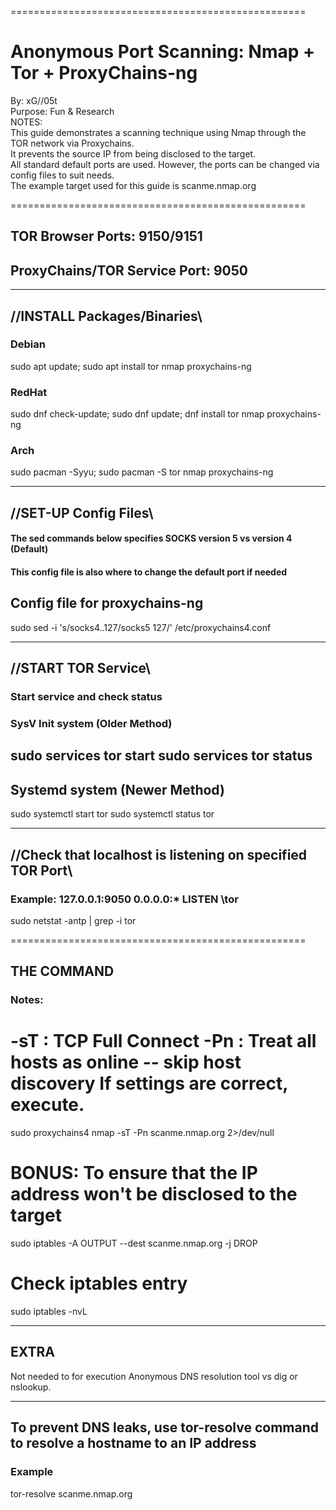 ===================================================

# Anonymous Port Scanning: Nmap + Tor + ProxyChains-ng
By: xG//05t <br>
Purpose: Fun & Research <br>
NOTES: <br>
This guide demonstrates a scanning technique using Nmap through the TOR network via Proxychains. <br>
It prevents the source IP from being disclosed to the target. <br>
All standard default ports are used. However, the ports can be changed via config files to suit needs. <br>
The example target used for this guide is scanme.nmap.org <br>

===================================================
## TOR Browser Ports: 9150/9151
## ProxyChains/TOR Service Port: 9050
-----------------------------------------------------
## //INSTALL Packages/Binaries\\
### Debian
sudo apt update; sudo apt install tor nmap proxychains-ng
### RedHat
sudo dnf check-update; sudo dnf update; dnf install tor nmap proxychains-ng
### Arch
sudo pacman -Syyu; sudo pacman -S tor nmap proxychains-ng

-----------------------------------------------------
## //SET-UP Config Files\\
#### The sed commands below specifies SOCKS version 5 vs version 4 (Default)
#### This config file is also where to change the default port if needed

## Config file for proxychains-ng
sudo sed -i 's/socks4..127/socks5 127/' /etc/proxychains4.conf

-----------------------------------------------------
## //START TOR Service\\
### Start service and check status
### SysV Init system (Older Method)
sudo services tor start
sudo services tor status
----------------------------------
## Systemd system (Newer Method)
sudo systemctl start tor
sudo systemctl status tor

-----------------------------------------------------
## //Check that localhost is listening on specified TOR Port\\
### Example: 127.0.0.1:9050	0.0.0.0:*	LISTEN  <PID>\tor
sudo netstat -antp | grep -i tor

===================================================
## THE COMMAND
### Notes:
-sT : TCP Full Connect
-Pn : Treat all hosts as online -- skip host discovery
 If settings are correct, execute.
===================================================

sudo proxychains4 nmap -sT -Pn scanme.nmap.org 2>/dev/null

# BONUS: To ensure that the IP address won't be disclosed to the target
sudo iptables -A OUTPUT --dest scanme.nmap.org -j DROP

# Check iptables entry
sudo iptables -nvL

**********************
 ## EXTRA
 Not needed to for execution
 Anonymous DNS resolution tool vs dig or nslookup. 
**********************
## To prevent DNS leaks, use tor-resolve command to resolve a hostname to an IP address
### Example
tor-resolve scanme.nmap.org
